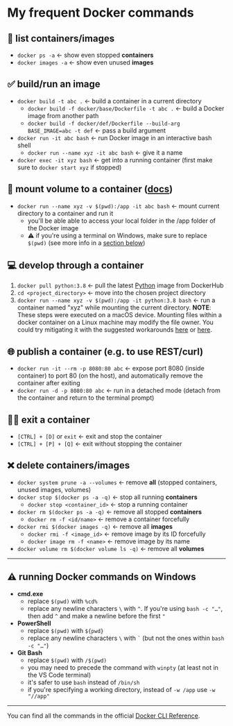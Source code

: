 # My frequent Docker commands

## 📜 **list** containers/images

* `docker ps -a` ← show even stopped **containers**
* `docker images -a` ← show even unused **images**

## ✅ **build/run** an image

* `docker build -t abc .` ← build a container in a current directory
  * `docker build -f docker/base/Dockerfile -t abc .` ← build a Docker image from another path
  * `docker build -f docker/def/Dockerfile --build-arg BASE_IMAGE=abc -t def` ← pass a build argument
* `docker run -it abc bash` ← run Docker image in an interactive bash shell
  * `docker run --name xyz -it abc bash` ← give it a name
* `docker exec -it xyz bash` ← get into a running container (first make sure to `docker start xyz` if stopped)

## 💾 **mount** volume to a container ([docs](https://docs.docker.com/storage/volumes/#start-a-container-with-a-volume))

* `docker run --name xyz -v $(pwd):/app -it abc bash` ← mount current directory to a container and run it
  * you'll be able able to access your local folder in the /app folder of the Docker image
  * ⚠ if you're using a terminal on Windows, make sure to replace `$(pwd)` (see more info in a [section below](#-running-docker-commands-on-windows))

## 💻 **develop** through a container

1. `docker pull python:3.8` ← pull the latest [Python](https://hub.docker.com/_/python) image from DockerHub
1. `cd <project_directory>` ← move into the chosen project directory
1. `docker run --name xyz -v $(pwd):/app -it python:3.8 bash` ← run a container named "xyz" while mounting the current directory. **NOTE**: These steps were executed on a macOS device. Mounting files within a docker container on a Linux machine may modify the file owner. You could try mitigating it with the suggested workarounds [here](https://www.baeldung.com/linux/file-ownership-docker-container) or [here](https://stackoverflow.com/questions/26500270/understanding-user-file-ownership-in-docker-how-to-avoid-changing-permissions-o).

## 🌐 **publish** a container (e.g. to use REST/curl)

* `docker run -it --rm -p 8080:80 abc` ← expose port 8080 (inside container) to port 80 (on the host), and automatically remove the container after exiting
* `docker run -d -p 8080:80 abc` ← run in a detached mode (detach from the container and return to the terminal prompt)

## 🚶‍♂ **exit** a container

* `[CTRL] + [D]` or `exit` ← exit and stop the container
* `[CTRL] + [P] + [Q]` ← exit without stopping the container

## ❌ delete containers/images

* `docker system prune -a --volumes` ← remove **all** (stopped containers, unused images, volumes)
* `docker stop $(docker ps -a -q)` ← stop all running **containers**
  * `docker stop <container_id>` ← stop a running container
* `docker rm $(docker ps -a -q)` ← remove all stopped **containers**
  * `docker rm -f <id/name>` ← remove a container forcefully
* `docker rmi $(docker images -q)` ← remove all **images**
  * `docker rmi -f <image_id>` ← remove image by its ID forcefully
  * `docker image rm -f <name>` ← remove image by its name
* `docker volume rm $(docker volume ls -q)` ← remove all **volumes**

---

## ⚠ running Docker commands on Windows

* **cmd.exe**
  * replace `$(pwd)` with `%cd%`
  * replace any newline characters `\` with `^`. If you're using `bash -c "…"`, then add `^` and make a newline before the first `"`
* **PowerShell**
  * replace `$(pwd)` with `${pwd}`
  * replace any newline characters `\` with `` ` `` (but not the ones within `bash -c "…"`)
* **Git Bash**
  * replace `$(pwd)` with `/$(pwd)`
  * you may need to precede the command with `winpty` (at least not in the VS Code terminal)
  * it's safer to use `bash` instead of `/bin/sh`
  * if you're specifying a working directory, instead of `-w /app` use `-w "//app"`

---
You can find all the commands in the official [Docker CLI Reference](https://docs.docker.com/engine/reference/run/).
